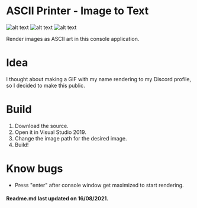 # ASCII Printer - Image to Text
![alt text](https://img.shields.io/badge/C%23-100.0%25-blueviolet) ![alt text](https://img.shields.io/badge/lines-53-blueviolet) ![alt text](https://img.shields.io/badge/.NET%20Framework-4.5.2-blueviolet)

Render images as ASCII art in this console application.

# Idea

I thought about making a GIF with my name rendering to my Discord profile, so I decided to make this public.

# Build
1. Download the source.
2. Open it in Visual Studio 2019.
3. Change the image path for the desired image.
4. Build!

# Know bugs
 - Press "enter" after console window get maximized to start rendering.


#### Readme.md last updated on 16/08/2021.
